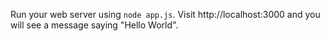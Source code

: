 Run your web server using ```node app.js```. Visit http://localhost:3000 and you will see a message saying "Hello World".